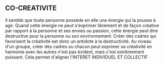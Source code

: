 ## CO-CREATIVITE

Il semble que toute personne possède en elle une énergie qui la pousse à agir. Quand cette énergie ne peut s'exprimer librement et de façon créative par rapport à la personne et ses envies ou passion, cette énergie peut être destructive pour la personne ou son environnement. Créer des cadres qui favorisent la créativité est donc un antidote à la destructivité. Au niveau d'un groupe, créer des cadres ou chacun peut exprimer sa créativité en harmonie avec les autres n'est pas évident, mais c'est extrêmement puissant. Cela permet d'aligner l'INTERET INDIVIDUEL ET COLLECTIF
